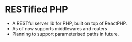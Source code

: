 RESTified PHP
=============

* A RESTful server lib for PHP, built on top of ReactPHP.
* As of now supports middlewares and routers
* Planning to support parameterised paths in future.
